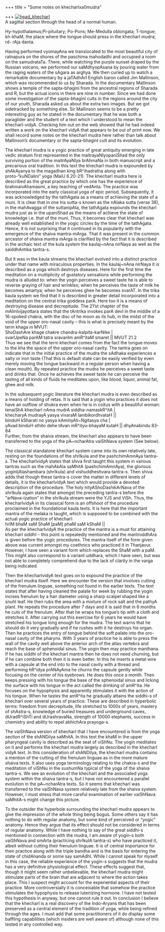 +++
title = "Some notes on khecharIxa0mudra"

+++
[![head\_khecharI](https://i1.wp.com/farm3.static.flickr.com/2452/3700634334_9854185ac8.jpg)](http://www.flickr.com/photos/24766652@N05/3700634334/ "head_khecharI by somasushma, on Flickr")  
A sagittal section through the head of a normal human.

Hy-hypothalamus;Pi-pituitary; Po-Pons; Me-Medulla oblongata; T-tongue;
kh-khaM, the place where the tongue should press in the khecharI mudra;
rd- rAja danta.

Having performed vyomayAna we translocated to the most beautiful city of
ratnapura on the shores of the paschima mahodadhi and occupied a room on
the samudrataTa. There, while watching the purple sunset draped by the
Russian volcano, we performed our saMdhyopAsana by pouring water from
the raging waters of the sAgara as arghya. We then curled up to watch a
remarkable documentary by a jaTAdhArI English baron called Jim
Mallinson, which was recommended to us by Sharada. In the documentary
Mallinson shows a temple of the sapta-bhagini from the ancestral regions
of Sharada and R, but the actual icons in there are nine in number.
Since we had done some investigation of the sapta-bhaginI cults in the
regions around the city of our youth, Sharada asked us about the extra
two images. But we got sidetracked by something else. Sir Mallinson
seems to be a pretty interesting guy as he stated in the documentary
that he was both a paraglider and the student of a text which I
understood to mean the khecharI-vidyA. Checking him out on the web
showed that he had indeed written a work on the khecharI vidyA that
appears to be out of print now. We shall record some notes on the
khecharI mudra here rather than talk about Mallinson’s documentary or
the sapta-bhaginI cult and its evolution.

The khecharI mudra is a yogic practice of great antiquity emerging in
late vedic stratum first represented in the maitrayaNIyopaniShad the
only surviving portion of the maitrAyaNIya brAhmaNa in both manuscript
and a precarious oral tradition. In this text the khecharI mudra is
expounded by shAkAyanya to the magadhan king bR^ihadratha along with
proto-“kuNDalini” yoga (MaiU 6.20-21). The khecharI mudra here is
described as the great practice by which one has the experience of
brahmaivAhamasmi, a key teaching of vedAnta. The practice was
incorporated into the early classical yoga of epic period. Subsequently,
it was acknowledged by the tathAgata as a means of achieving the state
of a muni. It is clear that in one his sutta-s known as the nAlaka sutta
(verse 38), in the mahAvagga of the suttanipAta, the tathAgata expounds
the khecharI mudra just as in the upaniShad as the means of achieve the
state of knowledge i.e. that of the muni. Thus, it becomes clear that
khecharI was already well established in the yogic circles by the time
of the tathAgata. Hence, it is not surprising that it continued in its
popularity with the emergence of the shaiva mantra-mArga. That it was
present in the common ancestor of shaiva mantra mArga is clarified by
the fact that it is described in the archaic text of the kula system the
kaulaj\~nAna nirNaya as well as the saiddhAntika tantra-s.

But it was in the kaula streams the khecharI evolved into a distinct
practice under that name with miraculous properties. In the kaulaj\~nAna
nirNaya it is described as a yoga which destroys diseases. Here for the
first time the meditation on a multiplicity of gustatory sensations
while performing the mudra is alluded to: when the yogin perceives a
sweet taste he is able to reverse graying of hair and wrinkles; when he
perceives the taste of milk he becomes amartya; when he perceives ghee
he becomes svarAT. In the trika kaula system we find that it is
described in greater detail incorporated into a meditation on the
central trika goddess parA. Here too it is a means of destroying disease
and decrepitude. The 21’st chapter of the mAlinIvijayottara states that
the tAntrika invokes parA devI in the middle of a 16-spoked chakra, with
the disc of he moon as its hub, in the midst of the void of the upper
oro-nasal cavity – this is what is precisely meant by the term khaga in
MVUT:  
ShoDashAre khage chakre chandra-kalpita-karNike |  
svarUpeNa parAM tatra sravanIm amR^itaM smaret || MVUT 21.2  
Thus we see that the term khecharI comes from the fact the tongue moves
to the kha the space of the upper oro-nasal cavity. The tantra goes on
indicate that in the initial practice of the mudra the sAdhaka
experiences a salty or iron taste (That this is default state can be
easily verified by even merely moving the tongue backward in a regular
person when having a clean mouth). By repeated practice the mudra he
perceives a sweet taste and drinks that. Once he achieves the sweet
taste he can perceive the tasting of all kinds of fluids he meditates
upon, like blood, liquor, animal fat, ghee and milk.

In the subsequent yogic literature the khecharI mudra is even described
as a means of holding of retas. It is said that a yogin who practices it
does not have an outflow of shukra even when he is in coitus with a
beautiful woman:  
tenaiShA khecharI nAma mudrA siddha-namaskR^itA |  
khecharyA mudrayA yasya vivaraM lambikordhvataH ||  
binduH kSharati no yasya kAminyAli\~Ngitasya cha |  
yAvad binduH sthito dehe tAvan mR^ityu-bhayaM kutaH || dhyAnabindu
83-84  
Further, from the shaiva stream, the khecharI also appears to have been
transferred to the yoga of the pA\~ncharAtra vaiShNava system (See
below).

The classical standalone khecharI system came into its own relatively
late, resting on the foundations of the shrIkula and the pashchimAmnAya
tantra-s. The khecharIvidyA states that shiva first taught this system
in various tantras such as the mahAkAla saMhitA (pashchimAmnAya), the
glorious yoginIjAlashambara (shrIkula) and vishuddheshvara tantra-s.
Then shiva adds that though these tantra-s cover the matter in different
levels of details, it is the khecharIvidyA text which would provide a
devoted description of the procedure. The holy nityAShoDashikArNava of
the shrIkula again states that amongst the preceding tantra-s before the
“arNava-ization” in the shrIkula stream were the YJS and ViSh. Thus, the
khecharIvidyA in its classical form is an offshoot of the procedure
proclaimed in the foundational kaula texts. It is here that the
important mantra of the melaka is taught, which is supposed to be
combined with the actual yogic practice of khecharI:  
hrIM bhaM saM ShaM \[paM\] phaM saM kShaM ||  
As per the khecharIvidyA the practice of the mantra is a must for
attaining khecharI siddhI – this point is repeatedly mentioned and the
mantroddhAra is given before the yogic procedures. The mantra itself of
the form given above was current amongst my coethnics who practiced it
in Thanjavur. However, I have seen a variant form which replaces the
ShaM with a paM. This might also correspond to a variant uddhara, which
I have seen, but was not able to completely comprehend due to the lack
of clarity in the varga being indicated.

Then the khecharIvidyA text goes on to expound the practice of the
khecharI mudra itself. Here we encounter the version that involves
cutting of the frenulum linguae, something not found in the earlier
texts. The text states that after having cleaned the palate for week by
rubbing the yogin incises frenulum by a hair diameter using a sharp
scalpel shaped like a snuhI leaf. He then rubs the area with a mixture
of rock salt and the pathyA plant. He repeats the procedure after 7 days
and it is said that in 6 months he cuts of the frenulum. After that he
wraps his tongue’s tip with a cloth and stretches it. After carrying out
this exercise for 6 years he would have stretched his tongue long enough
for the mudra. The text warns that he should do it very gradually and if
he rushes with it he destroys his organ. Then he practices the entry of
tongue behind the soft palate into the oro-nasal cavity of the pharynx.
With 3 years of practice he is able to press the wall of the cavity well
above the anterior arch of the atlas vertebra and reach the base of
sphenoidal sinus. The yogin then may practice manthana. If he has siddhi
of the khecharI mantra then he does not need churning, but if he can
combine both then it is even better. In this he inserts a metal wire
with a capsule at the end into to the nasal cavity with a thread and
performing hR^idya prANAyAma he churns the capsule gently while focusing
on the center of his eyebrows. He does this once a month. Then keeps
pressing with his tongue the base of the sphenoidal sinus and licking
the surface with his tongue in the act called the drinking of amR^ita.
He focuses on the hypophysis and apparently stimulates it with the
action of his tongue. When he tastes the amR^ita he gradually attains
the siddhi-s of khecharI over several years of practice. These are
described in hyperbolic terms: freedom from decrepitude, life stretched
to 1000s of years, mastery of shAstra-s, knowledge of buried treasures
and underground caves, dUradR^iShTi and dUrashravaNa, strength of 10000
elephants, success in chemistry and ability to repel abhichAra
prayoga-s.

The vaiShNava version of khecharI that I have encountered is from the
yoga section of the shANDilya saMhitA. In this text the khaM in the
upper pharyngeal cavity is described as the seat of viShNu. The yogin
meditates on it and performs the khecharI mudra largely as described in
the khecharI vidyA text. In this consideration of shANDilya, the
khecharI mudra contains a mention of the cutting of the frenulum linguae
as in the more mature shaiva texts. It also uses yoga terminology
relating to the chakra-s and the meditation of viShNu in the sushumNa
typical of the yoga of the shaiva tantra-s. We see an evolution of the
khecharI and the associated yoga system within the shaiva tantra-s, but
I have not encountered a parallel evolution in the pA\~ncharAtra texts.
So it seems that khecharI was transferred to the vaiShNava system
relatively late from the shaiva system. However, I must stress that more
careful examination of earlier vaiShNava saMhitA-s might change this
picture.

To the outsider the hyperbole surrounding the khecharI mudra appears to
give the impression of the whole thing being bogus. Some others say it
has nothing to do with regular anatomy, but some kind of perceived or
“yogic” anatomy. Hence they argue that its effect should not be
considered in terms of regular anatomy. While I have nothing to say of
the great siddhi-s mentioned in connection with the mudra, I am aware of
yogin-s both vaiShNava and smArta (practicing shrIkulA tantra-s) who
have practiced it, albeit without cutting their frenulum linguae. It is
of central importance for their practice along with the triple bandha
and is the basis for entering the state of chidAnanda or some say
samAdhI. While I cannot speak for myself in this case, the reliable
experience of the yogin-s suggests that the mudra has a very definitive
physiological effect. These effects suggest that, though it might seem
rather unbelievable, the khecharI mudra might stimulate parts of the
brain that are adjacent to where the action takes place. This I suspect
might account for the experiential aspects of their practice. More
controversially it is conceivable that somehow the practice stimulates
the hypophysis to release lutenizing hormone. I have not tested this
hypothesis in anyway, but one cannot rule it out. In conclusion I
believe that the khecharI is a real discovery of the Indo-Aryans that
has been preserved as a central element of the tradition of yoga, while
being refined through the ages. I must add that some practitioners of it
do display some baffling capabilities (which insiders are well aware of)
although none of this tested in any controlled way.

